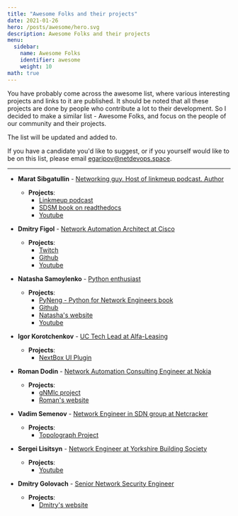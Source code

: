 ```yaml
---
title: "Awesome Folks and their projects"
date: 2021-01-26
hero: /posts/awesome/hero.svg
description: Awesome Folks and their projects
menu:
  sidebar:
    name: Awesome Folks
    identifier: awesome
    weight: 10
math: true
---
```


You have probably come across the awesome list, where various interesting projects and links to it are published.  It should be noted that all these projects are done by people who contribute a lot to their development.
So I decided to make a similar list - Awesome Folks, and focus on the people of our community and their projects.  

The list will be updated and added to. 

If you have a candidate you'd like to suggest, or if you yourself would like to be on this list, please email egaripov@netdevops.space.

******************************************************
- **Marat Sibgatullin** - [Networking guy. Host of linkmeup podcast. Author](https://www.linkedin.com/in/marat-sibgatulin/)
  - **Projects**:
    - [Linkmeup podcast](https://linkmeup.ru/)
    - [SDSM book on readthedocs](https://where-to-store-the-packet.readthedocs.io/en/latest/)
    - [Youtube](https://www.youtube.com/c/linkmeup-podcast) 

- **Dmitry Figol** - [Network Automation Architect at Cisco](https://www.linkedin.com/in/dmfigol/)
  - **Projects**:
    - [Twitch](https://www.twitch.tv/dmfigol)
    - [Github](https://github.com/dmfigol) 
    - [Youtube](https://www.youtube.com/c/dmfigol)

- **Natasha Samoylenko** - [Python enthusiast](https://www.linkedin.com/in/nsamoylenko/)
  - **Projects**:
    - [PyNeng - Python for Network Engineers book](https://pyneng.readthedocs.io/ru/latest/)
    - [Github](https://github.com/natenka) 
    - [Natasha's website](https://natenka.github.io/pyneng/)
    - [Youtube](https://www.youtube.com/channel/UCbp_f4rb5OR5hSUJW3F2FRg)

- **Igor Korotchenkov** - [UC Tech Lead at Alfa-Leasing](https://www.linkedin.com/in/igor-korotchenkov/)
  - **Projects**:
    - [NextBox UI Plugin](https://github.com/iDebugAll/nextbox-ui-plugin)

- **Roman Dodin** - [Network Automation Consulting Engineer at Nokia](https://www.linkedin.com/in/rdodin/)
  - **Projects**:
    - [gNMIc project](https://gnmic.kmrd.dev/)
    - [Roman's website](https://netdevops.me/)

- **Vadim Semenov** - [Network Engineer in SDN group at Netcracker](https://www.linkedin.com/in/vadim-semenov-1b538130/)
  - **Projects**:
    - [Topolograph Project](https://topolograph.com/)
  
- **Sergei Lisitsyn** - [Network Engineer at Yorkshire Building Society](https://www.linkedin.com/in/sergey-lisitsin-42115816/)
  - **Projects**:
    - [Youtube](https://www.youtube.com/channel/UCwOiqEJ683Zmh3Ixh3RnUGg)

- **Dmitry Golovach** - [Senior Network Security Engineer](https://www.linkedin.com/in/dmitrygolovach/)
  - **Projects**:
    - [Dmitry's website](https://dmitrygolovach.com/)